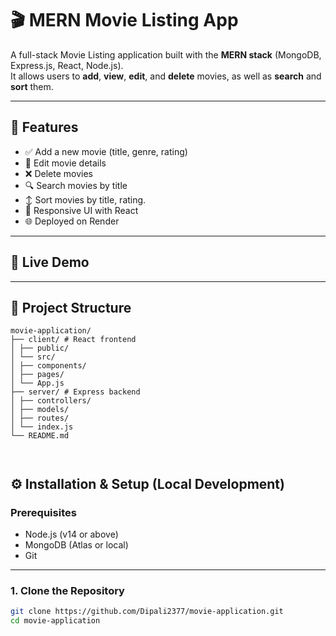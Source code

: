 # 🎬 MERN Movie Listing App

A full-stack Movie Listing application built with the **MERN stack** (MongoDB, Express.js, React, Node.js).  
It allows users to **add**, **view**, **edit**, and **delete** movies, as well as **search** and **sort** them.

---

## 🚀 Features

- ✅ Add a new movie (title, genre, rating)
- 📝 Edit movie details
- ❌ Delete movies
- 🔍 Search movies by title
- ↕️ Sort movies by title, rating.
- 📱 Responsive UI with React
- 🌐 Deployed on Render

---

## 🔗 Live Demo

---

## 📂 Project Structure

```
movie-application/
├── client/ # React frontend
│ ├── public/
│ └── src/
│ ├── components/
│ ├── pages/
│ └── App.js
├── server/ # Express backend
│ ├── controllers/
│ ├── models/
│ ├── routes/
│ └── index.js
└── README.md



```

## ⚙️ Installation & Setup (Local Development)

### Prerequisites

- Node.js (v14 or above)
- MongoDB (Atlas or local)
- Git

---

### 1. Clone the Repository

```bash
git clone https://github.com/Dipali2377/movie-application.git
cd movie-application
```
